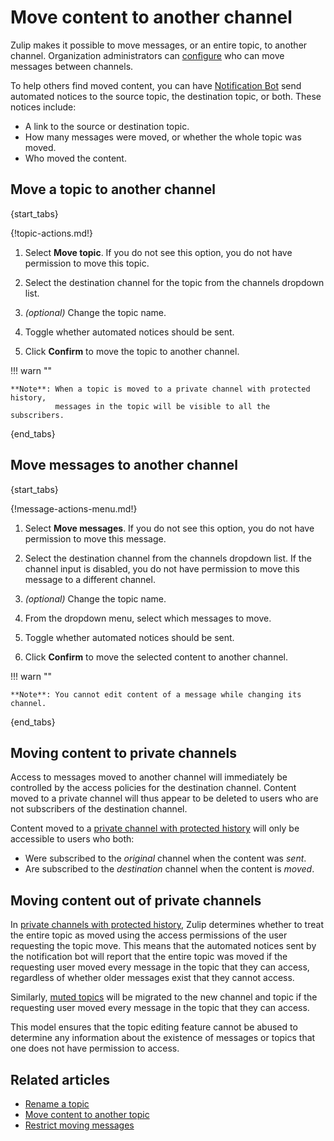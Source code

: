 # Move content to another channel

Zulip makes it possible to move messages, or an entire topic, to another
channel. Organization administrators can
[configure](/help/restrict-moving-messages) who can move messages between
channels.

To help others find moved content, you can have [Notification
Bot][notification-bot] send automated notices to the source topic, the
destination topic, or both. These notices include:

* A link to the source or destination topic.
* How many messages were moved, or whether the whole topic was moved.
* Who moved the content.

## Move a topic to another channel

{start_tabs}

{!topic-actions.md!}

1. Select **Move topic**. If you do not see this option, you do not have permission
   to move this topic.

1. Select the destination channel for the topic from the channels dropdown list.

1. _(optional)_ Change the topic name.

1. Toggle whether automated notices should be sent.

1. Click **Confirm** to move the topic to another channel.

!!! warn ""

    **Note**: When a topic is moved to a private channel with protected history,
              messages in the topic will be visible to all the subscribers.

{end_tabs}

## Move messages to another channel

{start_tabs}

{!message-actions-menu.md!}

1. Select **Move messages**. If you do not see this option, you do not have permission
   to move this message.

1. Select the destination channel from the channels dropdown list. If
   the channel input is disabled, you do not have permission to move
   this message to a different channel.

1. _(optional)_ Change the topic name.

1. From the dropdown menu, select which messages to move.

1. Toggle whether automated notices should be sent.

1. Click **Confirm** to move the selected content to another channel.

!!! warn ""

    **Note**: You cannot edit content of a message while changing its channel.

{end_tabs}

## Moving content to private channels

Access to messages moved to another channel will immediately be controlled by the
access policies for the destination channel. Content moved to a private channel will
thus appear to be deleted to users who are not subscribers of the destination channel.

Content moved to a [private channel with protected
history](/help/channel-permissions#private-channels) will only be accessible to
users who both:

* Were subscribed to the *original* channel when the content was *sent*.
* Are subscribed to the *destination* channel when the content is *moved*.

## Moving content out of private channels

In [private channels with protected
history](/help/channel-permissions#private-channels), Zulip determines whether
to treat the entire topic as moved using the access permissions of the user
requesting the topic move. This means that the automated notices sent by the
notification bot will report that the entire topic was moved if the requesting
user moved every message in the topic that they can access, regardless of
whether older messages exist that they cannot access.

Similarly, [muted topics](/help/mute-a-topic) will be migrated to the
new channel and topic if the requesting user moved every message in the
topic that they can access.

This model ensures that the topic editing feature cannot be abused to
determine any information about the existence of messages or topics
that one does not have permission to access.

## Related articles

* [Rename a topic](/help/rename-a-topic)
* [Move content to another topic](/help/move-content-to-another-topic)
* [Restrict moving messages](/help/restrict-moving-messages)

[notification-bot]: /help/configure-automated-notices
